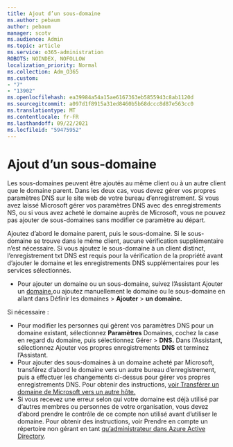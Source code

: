 ```yaml
---
title: Ajout d’un sous-domaine
ms.author: pebaum
author: pebaum
manager: scotv
ms.audience: Admin
ms.topic: article
ms.service: o365-administration
ROBOTS: NOINDEX, NOFOLLOW
localization_priority: Normal
ms.collection: Adm_O365
ms.custom:
- "7"
- "13902"
ms.openlocfilehash: ea39984a54a15ae6167363eb5855943c8ab1120d
ms.sourcegitcommit: a097d1f8915a31ed8460b5b68dccc8d87e563cc0
ms.translationtype: MT
ms.contentlocale: fr-FR
ms.lasthandoff: 09/22/2021
ms.locfileid: "59475952"
---
```

# <a name="adding-a-sub-domain"></a>Ajout d’un sous-domaine

Les sous-domaines peuvent être ajoutés au même client ou à un autre client que le domaine parent. Dans les deux cas, vous devez gérer vos propres paramètres DNS sur le site web de votre bureau d’enregistrement. Si vous avez laissé Microsoft gérer vos paramètres DNS avec des enregistrements NS, ou si vous avez acheté le domaine auprès de Microsoft, vous ne pouvez pas ajouter de sous-domaines sans modifier ce paramètre au départ.

Ajoutez d’abord le domaine parent, puis le sous-domaine. Si le sous-domaine se trouve dans le même client, aucune vérification supplémentaire n’est nécessaire. Si vous ajoutez le sous-domaine à un client distinct, l’enregistrement txt DNS est requis pour la vérification de la propriété avant d’ajouter le domaine et les enregistrements DNS supplémentaires pour les services sélectionnés.

- Pour ajouter un domaine ou un sous-domaine, suivez l’Assistant Ajouter un [domaine,](https://admin.microsoft.com/Adminportal#/Domains/Wizard)ou ajoutez manuellement le domaine ou le sous-domaine en allant dans Définir les domaines   >  **Ajouter**  >  **un domaine.**

Si nécessaire :

- Pour modifier les personnes qui gèrent vos paramètres DNS pour un domaine existant, sélectionnez **Paramètres** Domaines, cochez la case en regard du domaine, puis sélectionnez Gérer  >  [](https://admin.microsoft.com/Adminportal/Home#/Domains) **DNS.** Dans l’Assistant, sélectionnez Ajouter vos propres enregistrements **DNS** et terminez l’Assistant.
- Pour ajouter des sous-domaines à un domaine acheté par Microsoft, transférez d’abord le domaine vers un autre bureau d’enregistrement, puis a effectuer les changements ci-dessus pour gérer vos propres enregistrements DNS. Pour obtenir des instructions, [voir Transférer un domaine de Microsoft vers un autre hôte.](https://docs.microsoft.com/microsoft-365/admin/get-help-with-domains/transfer-a-domain-from-microsoft-to-another-host)
- Si vous recevez une erreur selon qui votre domaine est déjà utilisé par d’autres membres ou personnes de votre organisation, vous devez d’abord prendre le contrôle de ce compte non utilisé avant d’utiliser le domaine. Pour obtenir des instructions, voir Prendre en compte un répertoire non gérant en tant [qu’administrateur dans Azure Active Directory](https://docs.microsoft.com/azure/active-directory/enterprise-users/domains-admin-takeover).
